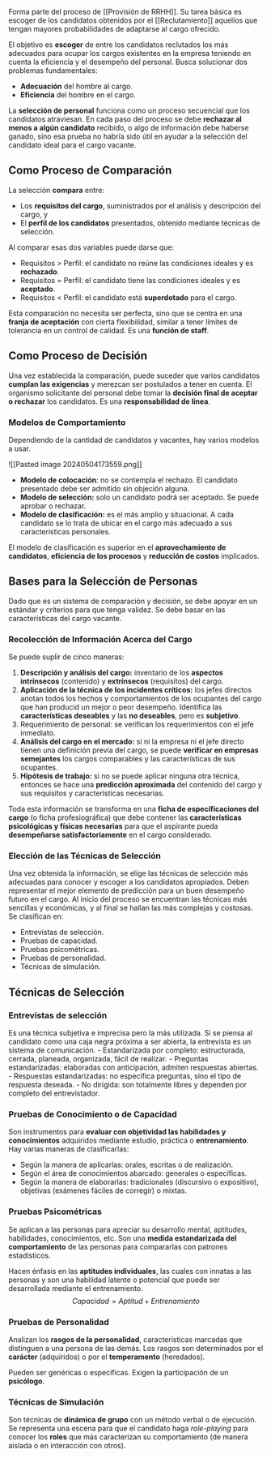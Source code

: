 Forma parte del proceso de [[Provisión de RRHH]]. Su tarea básica es escoger de los candidatos obtenidos por el [[Reclutamiento]] aquellos que tengan mayores probabilidades de adaptarse al cargo ofrecido.

El objetivo es **escoger** de entre los candidatos reclutados los más adecuados para ocupar los cargos existentes en la empresa teniendo en cuenta la eficiencia y el desempeño del personal. Busca solucionar dos problemas fundamentales:
- **Adecuación** del hombre al cargo.
- **Eficiencia** del hombre en el cargo.

La **selección de personal** funciona como un proceso secuencial que los candidatos atraviesan. En cada paso del proceso se debe **rechazar al menos a algún candidato** recibido, o algo de información debe haberse ganado, sino esa prueba no habría sido útil en ayudar a la selección del candidato ideal para el cargo vacante.

## Como Proceso de Comparación

La selección **compara** entre:
- Los **requisitos del cargo**, suministrados por el análisis y descripción del cargo, y
- El **perfil de los candidatos** presentados, obtenido mediante técnicas de selección.

Al comparar esas dos variables puede darse que:
- Requisitos > Perfil: el candidato no reúne las condiciones ideales y es **rechazado**.
- Requisitos = Perfil: el candidato tiene las condiciones ideales y es **aceptado**.
- Requisitos < Perfil: el candidato está **superdotado** para el cargo.

Esta comparación no necesita ser perfecta, sino que se centra en una **franja de aceptación** con cierta flexibilidad, similar a tener límites de tolerancia en un control de calidad. Es una **función de staff**.

## Como Proceso de Decisión

Una vez establecida la comparación, puede suceder que varios candidatos **cumplan las exigencias** y merezcan ser postulados a tener en cuenta. El organismo solicitante del personal debe tomar la **decisión final de aceptar o rechazar** los candidatos. Es una **responsabilidad de línea**.

### Modelos de Comportamiento

Dependiendo de la cantidad de candidatos y vacantes, hay varios modelos a usar.

![[Pasted image 20240504173559.png]]

- **Modelo de colocación**: no se contempla el rechazo. El candidato presentado debe ser admitido sin objeción alguna.
- **Modelo de selección:** solo un candidato podrá ser aceptado. Se puede aprobar o rechazar.
- **Modelo de clasificación:** es el más amplio y situacional. A cada candidato se lo trata de ubicar en el cargo más adecuado a sus características personales.

El modelo de clasificación es superior en el **aprovechamiento de candidatos**, **eficiencia de los procesos** y **reducción de costos** implicados.

## Bases para la Selección de Personas

Dado que es un sistema de comparación y decisión, se debe apoyar en un estándar y criterios para que tenga validez. Se debe basar en las características del cargo vacante.
### Recolección de Información Acerca del Cargo

Se puede suplir de cinco maneras:
1. **Descripción y análisis del cargo:** inventario de los **aspectos intrínsecos** (contenido) y **extrínsecos** (requisitos) del cargo.
2. **Aplicación de la técnica de los incidentes críticos:** los jefes directos anotan todos los hechos y comportamientos de los ocupantes del cargo que han producid un mejor o peor desempeño. Identifica las **características deseables** y las **no deseables**, pero es **subjetivo**.
3. Requerimiento de personal: se verifican los requerimientos con el jefe inmediato.
4. **Análisis del cargo en el mercado:** si ni la empresa ni el jefe directo tienen una definición previa del cargo, se puede **verificar en empresas semejantes** los cargos comparables y las características de sus ocupantes.
5. **Hipótesis de trabajo:** si no se puede aplicar ninguna otra técnica, entonces se hace una **predicción aproximada** del contenido del cargo y sus requisitos y características necesarias.

Toda esta información se transforma en una **ficha de especificaciones del cargo** (o ficha profesiográfica) que debe contener las **características psicológicas y físicas necesarias** para que el aspirante pueda **desempeñarse satisfactoriamente** en el cargo considerado.

### Elección de las Técnicas de Selección

Una vez obtenida la información, se elige las técnicas de selección más adecuadas para conocer y escoger a los candidatos apropiados. Deben representar el mejor elemento de predicción para un buen desempeño futuro en el cargo. Al inicio del proceso se encuentran las técnicas más sencillas y económicas, y al final se hallan las más complejas y costosas. Se clasifican en:
- Entrevistas de selección.
- Pruebas de capacidad.
- Pruebas psicométricas.
- Pruebas de personalidad.
- Técnicas de simulación.

## Técnicas de Selección
### Entrevistas de selección

Es una técnica subjetiva e imprecisa pero la más utilizada. Si se piensa al candidato como una caja negra próxima a ser abierta, la entrevista es un sistema de comunicación.
	- Estandarizada por completo: estructurada, cerrada, planeada, organizada, fácil de realizar.
	- Preguntas estandarizadas: elaboradas con anticipación, admiten respuestas abiertas.
	- Respuestas estandarizadas: no especifica preguntas, sino el tipo de respuesta deseada.
	- No dirigida: son totalmente libres y dependen por completo del entrevistador.

### Pruebas de Conocimiento o de Capacidad

Son instrumentos para **evaluar con objetividad las habilidades y conocimientos** adquiridos mediante estudio, práctica o **entrenamiento**. Hay varias maneras de clasificarlas:
- Según la manera de aplicarlas: orales, escritas o de realización.
- Según el área de conocimientos abarcado: generales o específicas.
- Según la manera de elaborarlas: tradicionales (discursivo o expositivo), objetivas (exámenes fáciles de corregir) o mixtas.

### Pruebas Psicométricas

Se aplican a las personas para apreciar su desarrollo mental, aptitudes, habilidades, conocimientos, etc. Son una **medida estandarizada del comportamiento** de las personas para compararlas con patrones estadísticos. 

Hacen énfasis en las **aptitudes individuales**, las cuales con innatas a las personas y son una habilidad latente o potencial que puede ser desarrollada mediante el entrenamiento.
$$Capacidad = Aptitud + Entrenamiento$$
### Pruebas de Personalidad

Analizan los **rasgos de la personalidad**, características marcadas que distinguen a una persona de las demás. Los rasgos son determinados por el **carácter** (adquiridos) o por el **temperamento** (heredados).

Pueden ser genéricas o específicas. Exigen la participación de un **psicólogo**.

### Técnicas de Simulación

Son técnicas de **dinámica de grupo** con un método verbal o de ejecución. Se representa una escena para que el candidato haga *role-playing* para conocer los **roles** que más caracterizan su comportamiento (de manera aislada o en interacción con otros).